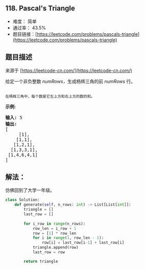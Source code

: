 ## 118. Pascal's Triangle

- 难度： 简单
- 通过率： 43.5%
- 题目链接：[https://leetcode.com/problems/pascals-triangle](https://leetcode.com/problems/pascals-triangle)


## 题目描述

来源于 [https://leetcode-cn.com/](https://leetcode-cn.com/)

<p>给定一个非负整数&nbsp;<em>numRows，</em>生成杨辉三角的前&nbsp;<em>numRows&nbsp;</em>行。</p>

<p><img alt="" src="https://upload.wikimedia.org/wikipedia/commons/0/0d/PascalTriangleAnimated2.gif"></p>

<p><small>在杨辉三角中，每个数是它左上方和右上方的数的和。</small></p>

<p><strong>示例:</strong></p>

<pre><strong>输入:</strong> 5
<strong>输出:</strong>
[
     [1],
    [1,1],
   [1,2,1],
  [1,3,3,1],
 [1,4,6,4,1]
]</pre>


## 解法：

仿佛回到了大学一年级。

```python
class Solution:
    def generate(self, n_rows: int) -> List[List[int]]:
        triangle = []
        last_row = []
        
        for i_row in range(n_rows):
            row_len = i_row + 1
            row = [1] * row_len
            for i in range(1, row_len - 1):
                row[i] = last_row[i-1] + last_row[i]
            triangle.append(row)
            last_row = row

        return triangle
```